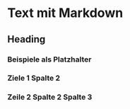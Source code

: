 # **Text mit Markdown**
## **Heading**
### Beispiele als Platzhalter
### Ziele 1 Spalte 2
### Zeile 2 Spalte 2 Spalte 3
